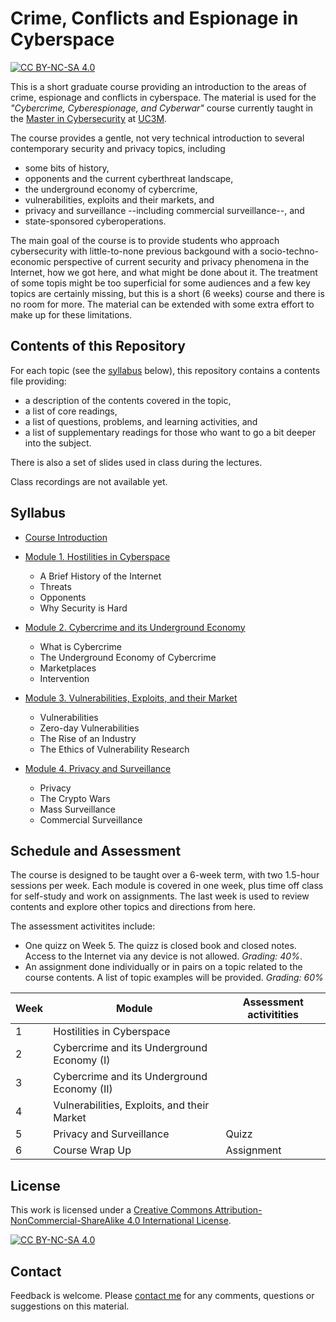 # Crime, Conflicts and Espionage in Cyberspace
[![CC BY-NC-SA 4.0][cc-by-nc-sa-shield]][cc-by-nc-sa]

This is a short graduate course providing an introduction to the areas of crime, espionage and conflicts in cyberspace. The material is used for the _"Cybercrime, Cyberespionage, and Cyberwar"_ course currently taught in the [Master in Cybersecurity](https://www.uc3m.es/master/cybersecurity) at [UC3M](https://www.uc3m.es/Home).

The course provides a gentle, not very technical introduction to several contemporary security and privacy topics, including
* some bits of history,
* opponents and the current cyberthreat landscape,
* the underground economy of cybercrime,
* vulnerabilities, exploits and their markets, and
* privacy and surveillance --including commercial surveillance--, and
* state-sponsored cyberoperations.

The main goal of the course is to provide students who approach cybersecurity with little-to-none previous backgound with a socio-techno-economic perspective of current security and privacy phenomena in the Internet, how we got here, and what might be done about it. The treatment of some topis might be too superficial for some audiences and a few key topics are certainly missing, but this is a short (6 weeks) course and there is no room for more. The material can be extended with some extra effort to make up for these limitations.


## Contents of this Repository

For each topic (see the [syllabus](https://github.com/0xjet/ccc#syllabus) below), this repository contains a contents file providing:
* a description of the contents covered in the topic,
* a list of core readings,
* a list of questions, problems, and learning activities, and
* a list of supplementary readings for those who want to go a bit deeper into the subject.

There is also a set of slides used in class during the lectures.

Class recordings are not available yet.


## Syllabus

* [Course Introduction](https://github.com/0xjet/ccc/blob/main/0_introduction/0_intro_slides.pdf)

* [Module 1. Hostilities in Cyberspace](https://github.com/0xjet/ccc/blob/main/1_hostilities/1_hostilities_contents.md)
    * A Brief History of the Internet
    * Threats
    * Opponents
    * Why Security is Hard

* [Module 2. Cybercrime and its Underground Economy](https://github.com/0xjet/ccc/blob/main/2_cybercrime/2_cybercrime_contents.md)
    * What is Cybercrime
    * The Underground Economy of Cybercrime
    * Marketplaces
    * Intervention

* [Module 3. Vulnerabilities, Exploits, and their Market](https://github.com/0xjet/ccc/blob/main/3_vulnerabilities/3_vulnerabilities_contents.md)
    * Vulnerabilities
    * Zero-day Vulnerabilities
    * The Rise of an Industry
    * The Ethics of Vulnerability Research

* [Module 4. Privacy and Surveillance](https://github.com/0xjet/ccc/blob/main/4_surveillance/4_surveillance_contents.md)
    * Privacy
    * The Crypto Wars
    * Mass Surveillance
    * Commercial Surveillance


## Schedule and Assessment

The course is designed to be taught over a 6-week term, with two 1.5-hour sessions per week. Each module is covered in one week, plus time off class for self-study and work on assignments. The last week is used to review contents and explore other topics and directions from here.

The assessment activitites include:
* One quizz on Week 5. The quizz is closed book and closed notes. Access to the Internet via any device is not allowed. _Grading: 40%_.
* An assignment done individually or in pairs on a topic related to the course contents. A list of topic examples will be provided. _Grading: 60%_

| Week | Module                                      | Assessment activitities                  |
| ---- | ------------------------------------------- | ---------------------------------------- | 
| 1    | Hostilities in Cyberspace                   |                                          |
| 2    | Cybercrime and its Underground Economy (I)  |                                          |
| 3    | Cybercrime and its Underground Economy (II) |                                          |
| 4    | Vulnerabilities, Exploits, and their Market |                                          |
| 5    | Privacy and Surveillance                    | Quizz                                    |
| 6    | Course Wrap Up                              | Assignment                               |


## License

This work is licensed under a
[Creative Commons Attribution-NonCommercial-ShareAlike 4.0 International License][cc-by-nc-sa].

[![CC BY-NC-SA 4.0][cc-by-nc-sa-image]][cc-by-nc-sa]

[cc-by-nc-sa]: http://creativecommons.org/licenses/by-nc-sa/4.0/
[cc-by-nc-sa-image]: https://licensebuttons.net/l/by-nc-sa/4.0/88x31.png
[cc-by-nc-sa-shield]: https://img.shields.io/badge/License-CC%20BY--NC--SA%204.0-lightgrey.svg


## Contact

Feedback is welcome. Please [contact me](https://0xjet.github.io/) for any comments, questions or suggestions on this material.
